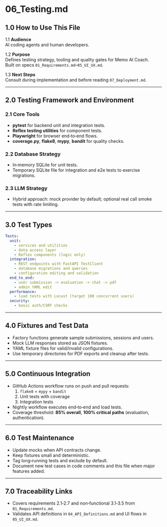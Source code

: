 # 06_Testing.md

## 1.0 How to Use This File

1.1 **Audience**  
AI coding agents and human developers.

1.2 **Purpose**  
Defines testing strategy, tooling and quality gates for Memo AI Coach.  
Built on specs `01_Requirements.md`–`05_UI_UX.md`.

1.3 **Next Steps**  
Consult during implementation and before reading `07_Deployment.md`.

---

## 2.0 Testing Framework and Environment

### 2.1 Core Tools
- **pytest** for backend unit and integration tests.
- **Reflex testing utilities** for component tests.
- **Playwright** for browser end‑to‑end flows.
- **coverage.py**, **flake8**, **mypy**, **bandit** for quality checks.

### 2.2 Database Strategy
- In‑memory SQLite for unit tests.
- Temporary SQLite file for integration and e2e tests to exercise migrations.

### 2.3 LLM Strategy
- Hybrid approach: mock provider by default; optional real call smoke tests with rate limiting.

---

## 3.0 Test Types

```yaml
Tests:
  unit:
    - services and utilities
    - data access layer
    - Reflex components (logic only)
  integration:
    - REST endpoints with FastAPI TestClient
    - database migrations and queries
    - configuration editing and validation
  end_to_end:
    - user submission -> evaluation -> chat -> pdf
    - admin YAML edit
  performance:
    - load tests with Locust (target 100 concurrent users)
  security:
    - basic auth/CSRF checks
```

---

## 4.0 Fixtures and Test Data

- Factory functions generate sample submissions, sessions and users.
- Mock LLM responses stored as JSON fixtures.
- YAML fixture files for valid/invalid configurations.
- Use temporary directories for PDF exports and cleanup after tests.

---

## 5.0 Continuous Integration

- GitHub Actions workflow runs on push and pull requests:
  1. `flake8` + `mypy` + `bandit`
  2. Unit tests with coverage
  3. Integration tests
- Nightly workflow executes end‑to‑end and load tests.
- Coverage threshold: **85% overall**, **100% critical paths** (evaluation, authentication).

---

## 6.0 Test Maintenance

- Update mocks when API contracts change.
- Keep fixtures small and deterministic.
- Tag long‑running tests and exclude by default.
- Document new test cases in code comments and this file when major features added.

---

## 7.0 Traceability Links

- Covers requirements 2.1‑2.7 and non‑functional 3.1‑3.5 from `01_Requirements.md`.
- Validates API definitions in `04_API_Definitions.md` and UI flows in `05_UI_UX.md`.
